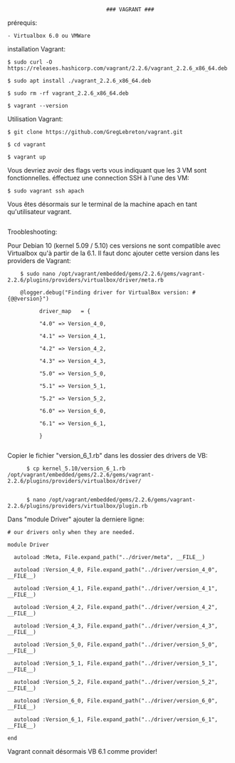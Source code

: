                                    ### VAGRANT ###
                                          
  
 prérequis: 
    
    - Virtualbox 6.0 ou VMWare
  
installation Vagrant:   

    $ sudo curl -O https://releases.hashicorp.com/vagrant/2.2.6/vagrant_2.2.6_x86_64.deb

    $ sudo apt install ./vagrant_2.2.6_x86_64.deb
    
    $ sudo rm -rf vagrant_2.2.6_x86_64.deb

    $ vagrant --version
    
Utilisation Vagrant:

    $ git clone https://github.com/GregLebreton/vagrant.git
    
    $ cd vagrant
    
    $ vagrant up
    
Vous devriez avoir des flags verts vous indiquant que les 3 VM sont fonctionnelles.
éffectuez une connection SSH à l'une des VM:

    $ sudo vagrant ssh apach
 
 
Vous êtes désormais sur le terminal de la machine apach en tant qu'utilisateur vagrant.    

```

```

Troobleshooting:

Pour Debian 10 (kernel 5.09 / 5.10)
ces versions ne sont compatible avec Virtualbox qu'à partir de la 6.1. Il faut donc ajouter cette version dans les 
providers de Vagrant:

```
    $ sudo nano /opt/vagrant/embedded/gems/2.2.6/gems/vagrant-2.2.6/plugins/providers/virtualbox/driver/meta.rb

    @logger.debug("Finding driver for VirtualBox version: #{@@version}")

          driver_map   = {

          "4.0" => Version_4_0,

          "4.1" => Version_4_1,

          "4.2" => Version_4_2,

          "4.3" => Version_4_3,

          "5.0" => Version_5_0,

          "5.1" => Version_5_1,

          "5.2" => Version_5_2,

          "6.0" => Version_6_0,

          "6.1" => Version_6_1,

          }
          
```
Copier le fichier "version_6_1.rb" dans les dossier des drivers de VB:
```
      $ cp kernel_5.10/version_6_1.rb /opt/vagrant/embedded/gems/2.2.6/gems/vagrant-2.2.6/plugins/providers/virtualbox/driver/


      $ nano /opt/vagrant/embedded/gems/2.2.6/gems/vagrant-2.2.6/plugins/providers/virtualbox/plugin.rb
```

Dans "module Driver" ajouter la derniere ligne:

```
# our drivers only when they are needed.

module Driver

  autoload :Meta, File.expand_path("../driver/meta", __FILE__)

  autoload :Version_4_0, File.expand_path("../driver/version_4_0", __FILE__)

  autoload :Version_4_1, File.expand_path("../driver/version_4_1", __FILE__)

  autoload :Version_4_2, File.expand_path("../driver/version_4_2", __FILE__)

  autoload :Version_4_3, File.expand_path("../driver/version_4_3", __FILE__)

  autoload :Version_5_0, File.expand_path("../driver/version_5_0", __FILE__)

  autoload :Version_5_1, File.expand_path("../driver/version_5_1", __FILE__)

  autoload :Version_5_2, File.expand_path("../driver/version_5_2", __FILE__)

  autoload :Version_6_0, File.expand_path("../driver/version_6_0", __FILE__)

  autoload :Version_6_1, File.expand_path("../driver/version_6_1", __FILE__)

end
```

Vagrant connait désormais VB 6.1 comme provider!
